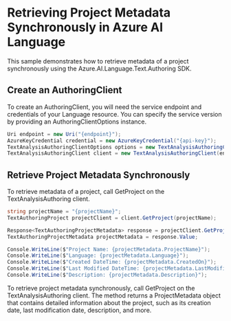 # Retrieving Project Metadata Synchronously in Azure AI Language
This sample demonstrates how to retrieve metadata of a project synchronously using the Azure.AI.Language.Text.Authoring SDK.

## Create an AuthoringClient
To create an AuthoringClient, you will need the service endpoint and credentials of your Language resource. You can specify the service version by providing an AuthoringClientOptions instance.

```C# Snippet:CreateTextAuthoringClientForSpecificApiVersion
Uri endpoint = new Uri("{endpoint}");
AzureKeyCredential credential = new AzureKeyCredential("{api-key}");
TextAnalysisAuthoringClientOptions options = new TextAnalysisAuthoringClientOptions(TextAnalysisAuthoringClientOptions.ServiceVersion.V2024_11_15_Preview);
TextAnalysisAuthoringClient client = new TextAnalysisAuthoringClient(endpoint, credential, options);
```

## Retrieve Project Metadata Synchronously
To retrieve metadata of a project, call GetProject on the TextAnalysisAuthoring client.

```C# Snippet:Sample4_TextAuthoring_GetProject
string projectName = "{projectName}";
TextAuthoringProject projectClient = client.GetProject(projectName);

Response<TextAuthoringProjectMetadata> response = projectClient.GetProject();
TextAuthoringProjectMetadata projectMetadata = response.Value;

Console.WriteLine($"Project Name: {projectMetadata.ProjectName}");
Console.WriteLine($"Language: {projectMetadata.Language}");
Console.WriteLine($"Created DateTime: {projectMetadata.CreatedOn}");
Console.WriteLine($"Last Modified DateTime: {projectMetadata.LastModifiedOn}");
Console.WriteLine($"Description: {projectMetadata.Description}");
```

To retrieve project metadata synchronously, call GetProject on the TextAnalysisAuthoring client. The method returns a ProjectMetadata object that contains detailed information about the project, such as its creation date, last modification date, description, and more.
